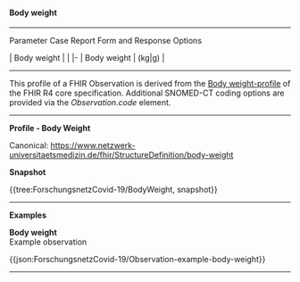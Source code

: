 #### Body weight

---

Parameter Case Report Form and Response Options

| Body weight |  |
|-
| Body weight | (kg\|g) | 

---

This profile of a FHIR Observation is derived from the [Body weight-profile](http://hl7.org/fhir/observation-bodyweight.html) of the FHIR R4 core specification. Additional SNOMED-CT coding options are provided via the *Observation.code* element.

---

**Profile - Body Weight**

Canonical: https://www.netzwerk-universitaetsmedizin.de/fhir/StructureDefinition/body-weight

**Snapshot**

{{tree:ForschungsnetzCovid-19/BodyWeight, snapshot}}

---

**Examples**

**Body weight**
<br>
Example observation

{{json:ForschungsnetzCovid-19/Observation-example-body-weight}} 

---